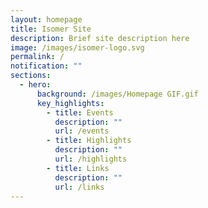 ```yaml
---
layout: homepage
title: Isomer Site
description: Brief site description here
image: /images/isomer-logo.svg
permalink: /
notification: ""
sections:
  - hero:
      background: /images/Homepage GIF.gif
      key_highlights:
        - title: Events
          description: ""
          url: /events
        - title: Highlights
          description: ""
          url: /highlights
        - title: Links
          description: ""
          url: /links
---
```

